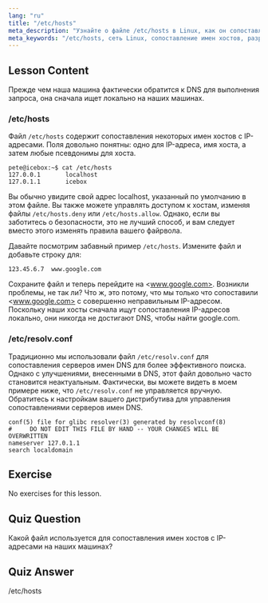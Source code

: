 ```yaml
---
lang: "ru"
title: "/etc/hosts"
meta_description: "Узнайте о файле /etc/hosts в Linux, как он сопоставляет имена хостов с IP-адресами, и его роль в разрешении DNS. Изучите базовую настройку сети."
meta_keywords: "/etc/hosts, сеть Linux, сопоставление имен хостов, разрешение DNS, учебник по Linux, руководство для начинающих"
---
```


## Lesson Content

Прежде чем наша машина фактически обратится к DNS для выполнения запроса, она сначала ищет локально на наших машинах.

### /etc/hosts

Файл `/etc/hosts` содержит сопоставления некоторых имен хостов с IP-адресами. Поля довольно понятны: одно для IP-адреса, имя хоста, а затем любые псевдонимы для хоста.

```plaintext
pete@icebox:~$ cat /etc/hosts
127.0.0.1       localhost
127.0.1.1       icebox
```

Вы обычно увидите свой адрес localhost, указанный по умолчанию в этом файле. Вы также можете управлять доступом к хостам, изменяя файлы `/etc/hosts.deny` или `/etc/hosts.allow`. Однако, если вы заботитесь о безопасности, это не лучший способ, и вам следует вместо этого изменять правила вашего файрвола.

Давайте посмотрим забавный пример `/etc/hosts`. Измените файл и добавьте строку для:

```plaintext
123.45.6.7  www.google.com
```

Сохраните файл и теперь перейдите на <www.google.com>. Возникли проблемы, не так ли? Что ж, это потому, что мы только что сопоставили <www.google.com> с совершенно неправильным IP-адресом. Поскольку наши хосты сначала ищут сопоставления IP-адресов локально, они никогда не достигают DNS, чтобы найти google.com.

### /etc/resolv.conf

Традиционно мы использовали файл `/etc/resolv.conf` для сопоставления серверов имен DNS для более эффективного поиска. Однако с улучшениями, внесенными в DNS, этот файл довольно часто становится неактуальным. Фактически, вы можете видеть в моем примере ниже, что `/etc/resolv.conf` не управляется вручную. Обратитесь к настройкам вашего дистрибутива для управления сопоставлениями серверов имен DNS.

```plaintext
conf(5) file for glibc resolver(3) generated by resolvconf(8)
#     DO NOT EDIT THIS FILE BY HAND -- YOUR CHANGES WILL BE OVERWRITTEN
nameserver 127.0.1.1
search localdomain
```

## Exercise

No exercises for this lesson.

## Quiz Question

Какой файл используется для сопоставления имен хостов с IP-адресами на наших машинах?

## Quiz Answer

/etc/hosts
